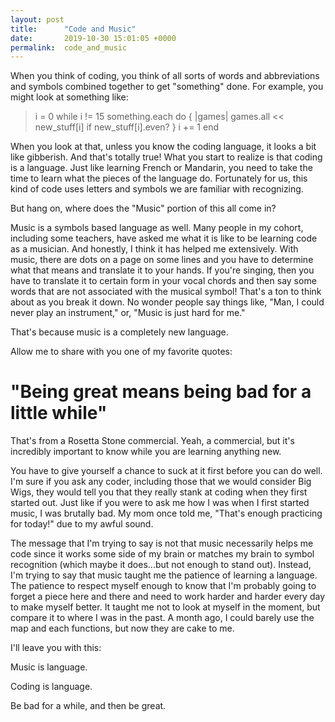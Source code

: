 ```yaml
---
layout: post
title:      "Code and Music"
date:       2019-10-30 15:01:05 +0000
permalink:  code_and_music
---
```



When you think of coding, you think of all sorts of words and abbreviations and symbols combined together to get "something" done. For example, you might look at something like:

> i = 0
> while i != 15
>      something.each do { |games| games.all << new_stuff[i] if new_stuff[i].even? }
>      i += 1
> end

When you look at that, unless you know the coding language, it looks a bit like gibberish. And that's totally true! What you start to realize is that coding is a language. Just like learning French or Mandarin, you need to take the time to learn what the pieces of the language do. Fortunately for us, this kind of code uses letters and symbols we are familiar with recognizing.

But hang on, where does the "Music" portion of this all come in?

Music is a symbols based language as well. Many people in my cohort, including some teachers, have asked me what it is like to be learning code as a musician. And honestly, I think it has helped me extensively. With music, there are dots on a page on some lines and you have to determine what that means and translate it to your hands. If you're singing, then you have to translate it to certain form in your vocal chords and then say some words that are not associated with the musical symbol! That's a ton to think about as you break it down. No wonder people say things like, "Man, I could never play an instrument," or, "Music is just hard for me."

That's because music is a completely new language.

Allow me to share with you one of my favorite quotes: 

# "Being great means being bad for a little while"

That's from a Rosetta Stone commercial. Yeah, a commercial, but it's incredibly important to know while you are learning anything new.

You have to give yourself a chance to suck at it first before you can do well. I'm sure if you ask any coder, including those that we would consider Big Wigs, they would tell you that they really stank at coding when they first started out. Just like if you were to ask me how I was when I first started music, I was brutally bad. My mom once told me, "That's enough practicing for today!" due to my awful sound.

The message that I'm trying to say is not that music necessarily helps me code since it works some side of my brain or matches my brain to symbol recognition (which maybe it does...but not enough to stand out). Instead, I'm trying to say that music taught me the patience of learning a language. The patience to respect myself enough to know that I'm probably going to forget a piece here and there and need to work harder and harder every day to make myself better. It taught me not to look at myself in the moment, but compare it to where I was in the past. A month ago, I could barely use the map and each functions, but now they are cake to me.

I'll leave you with this:

Music is language.

Coding is language.

Be bad for a while, and then be great.
